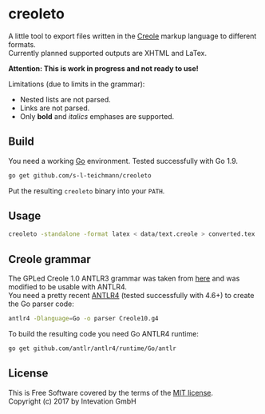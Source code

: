 # creoleto

A little tool to export files written in the
[Creole](http://www.wikicreole.org/wiki/HowToUseThisWiki) markup language
to different formats.  
Currently planned supported outputs are XHTML and LaTex.

**Attention: This is work in progress and not ready to use!**

Limitations (due to limits in the grammar):
* Nested lists are not parsed.
* Links are not parsed.
* Only **bold** and *italics* emphases are supported.

## Build

You need a working [Go](https://golang.org) environment.
Tested successfully with Go 1.9.

```bash
go get github.com/s-l-teichmann/creoleto
```

Put the resulting `creoleto` binary into your `PATH`.

## Usage

```bash
creoleto -standalone -format latex < data/text.creole > converted.tex
```

## Creole grammar

The GPLed Creole 1.0 ANTLR3 grammar was taken from
[here](http://wikicreole.cvs.sourceforge.net/viewvc/wikicreole/XmlCreator/creole10.g)
and was modified to be usable with ANTLR4.  
You need a pretty recent [ANTLR4](http://www.antlr.org/download.html)
(tested successfully with 4.6+) to create the Go parser code:

```bash
antlr4 -Dlanguage=Go -o parser Creole10.g4
```

To build the resulting code you need Go ANTLR4 runtime:

```bash
go get github.com/antlr/antlr4/runtime/Go/antlr
```

## License

This is Free Software covered by the terms of the [MIT license](LICENSE).  
Copyright (c) 2017 by Intevation GmbH

